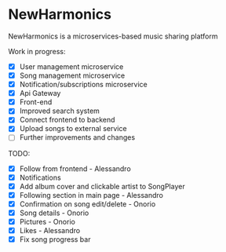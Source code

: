 # NewHarmonics
NewHarmonics is a microservices-based music sharing platform

Work in progress:
- [x] User management microservice
- [x] Song management microservice
- [x] Notification/subscriptions microservice
- [x] Api Gateway
- [x] Front-end
- [x] Improved search system
- [x] Connect frontend to backend
- [x] Upload songs to external service
- [ ] Further improvements and changes

TODO:
- [x] Follow from frontend - Alessandro
- [x] Notifications
- [x] Add album cover and clickable artist to SongPlayer
- [x] Following section in main page - Alessandro
- [x] Confirmation on song edit/delete - Onorio
- [x] Song details - Onorio
- [x] Pictures - Onorio
- [x] Likes - Alessandro
- [x] Fix song progress bar
